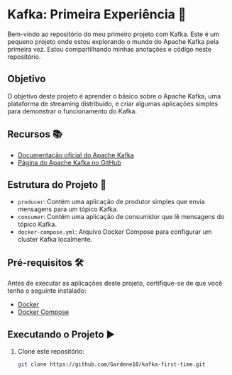 # Kafka: Primeira Experiência 🚀

Bem-vindo ao repositório do meu primeiro projeto com Kafka. Este é um pequeno projeto onde estou explorando o mundo do Apache Kafka pela primeira vez. Estou compartilhando minhas anotações e código neste repositório.

## Objetivo

O objetivo deste projeto é aprender o básico sobre o Apache Kafka, uma plataforma de streaming distribuído, e criar algumas aplicações simples para demonstrar o funcionamento do Kafka.

## Recursos 📚

- [Documentação oficial do Apache Kafka](https://kafka.apache.org/documentation/)
- [Página do Apache Kafka no GitHub](https://github.com/apache/kafka)

## Estrutura do Projeto 📂

- `producer`: Contém uma aplicação de produtor simples que envia mensagens para um tópico Kafka.
- `consumer`: Contém uma aplicação de consumidor que lê mensagens do tópico Kafka.
- `docker-compose.yml`: Arquivo Docker Compose para configurar um cluster Kafka localmente.

## Pré-requisitos 🛠️

Antes de executar as aplicações deste projeto, certifique-se de que você tenha o seguinte instalado:

- [Docker](https://docs.docker.com/get-docker/)
- [Docker Compose](https://docs.docker.com/compose/install/)

## Executando o Projeto ▶️

1. Clone este repositório:

   ```bash
   git clone https://github.com/Gardene10/kafka-first-time.git
